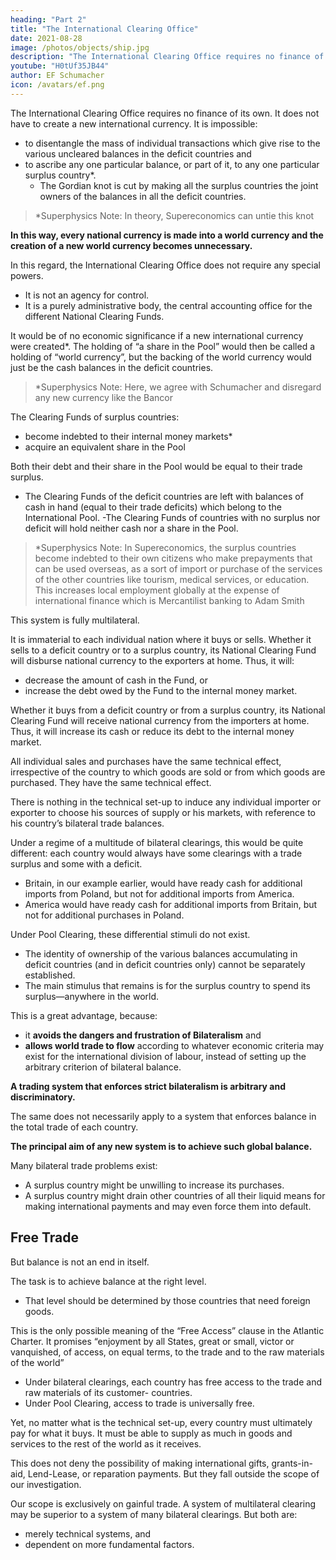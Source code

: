 ```yaml
---
heading: "Part 2"
title: "The International Clearing Office"
date: 2021-08-28
image: /photos/objects/ship.jpg
description: "The International Clearing Office requires no finance of its own. It does not have to create a new international currency"
youtube: "H0tUf35JB44"
author: EF Schumacher
icon: /avatars/ef.png
---
```



The International Clearing Office requires no finance of its own. It does not have to create a new international currency. It is impossible:
- to disentangle the mass of individual transactions which give rise to the various uncleared balances in the deficit countries and
- to ascribe any one particular balance, or part of it, to any one particular surplus country*.
  - The Gordian knot is cut by making all the surplus countries the joint owners of the balances in all the deficit countries.

> *Superphysics Note: In theory, Supereconomics can untie this knot <!-- if every transaction is done in a single system  -->

**In this way, every national currency is made into a world currency and the creation of a new world currency becomes unnecessary.** 

In this regard, the International Clearing Office does not require any special powers. 
- It is not an agency for control.
- It is a purely administrative body, the central accounting office for the different National Clearing Funds.

It would be of no economic significance if a new international currency were created*. The holding of “a share in the Pool” would then be called a holding of “world currency”, but the backing of the world currency would just be the cash balances in the deficit countries.


> *Superphysics Note: Here, we agree with Schumacher and disregard any new currency like the Bancor


The Clearing Funds of surplus countries:
- become indebted to their internal money markets*
- acquire an equivalent share in the Pool

Both their debt and their share in the Pool would be equal to their trade surplus. 

- The Clearing Funds of the deficit countries are left with balances of cash in hand (equal to their trade deficits) which belong to the International Pool. 
-The Clearing Funds of countries with no surplus nor deficit will hold neither cash nor a share in the Pool.


> *Superphysics Note: In Supereconomics, the surplus countries become indebted to their own citizens who make prepayments that can be used overseas, as a sort of import or purchase of the services of the other countries like tourism, medical services, or education. This increases local employment globally at the expense of international finance which is Mercantilist banking to Adam Smith


This system is fully multilateral.

It is immaterial to each individual nation where it buys or sells. Whether it sells to a deficit country or to a surplus country, its National Clearing Fund will disburse national currency to the exporters at home. Thus, it will:
- decrease the amount of cash in the Fund, or
- increase the debt owed by the Fund to the internal money market.

Whether it buys from a deficit country or from a surplus country, its National Clearing Fund will receive national currency from the importers at home. Thus, it will increase its cash or reduce its debt to the internal money market. 

All individual sales and purchases have the same technical effect, irrespective of the country to which goods are sold or from which goods are purchased. They have the same technical effect.

There is nothing in the technical set-up to induce any individual importer or exporter to choose his sources of supply or his markets, with reference to his country’s bilateral trade balances.

Under a regime of a multitude of bilateral clearings, this would be quite different: each country would always have some clearings with a trade surplus and some with a deficit.
- Britain, in our example earlier, would have ready cash for additional imports from Poland, but not for additional imports from America.
- America would have ready cash for additional imports from Britain, but not for additional purchases in Poland.

Under Pool Clearing, these differential stimuli do not exist.
- The identity of ownership of the various balances accumulating in deficit countries (and in deficit countries only) cannot be separately established.
- The main stimulus that remains is for the surplus country to spend its surplus—anywhere in the world.

This is a great advantage, because:
- it **avoids the dangers and frustration of Bilateralism** and
- **allows world trade to flow** according to whatever economic criteria may exist for the international division of labour, instead of setting up the arbitrary criterion of bilateral balance.

**A trading system that enforces strict bilateralism is arbitrary and discriminatory.** 

The same does not necessarily apply to a system that enforces balance in the total trade of each country. 

**The principal aim of any new system is to achieve such global balance.** 

Many bilateral trade problems exist:
- A surplus country might be unwilling to increase its purchases.
- A surplus country might drain other countries of all their liquid means for making international payments and may even force them into default.


## Free Trade 

But balance is not an end in itself. 

The task is to achieve balance at the right level. 
- That level should be determined by those countries that need foreign goods. 

This is the only possible meaning of the “Free Access” clause in the Atlantic Charter. It promises “enjoyment by all States, great or small, victor or vanquished, of access, on equal terms, to the trade and to the raw materials of the world<!--  which are needed for their economic prosperity -->”

- Under bilateral clearings, each country has free access to the trade and raw materials of its customer-
countries. 
- Under Pool Clearing, access to trade is universally free. 

Yet, no matter what is the technical set-up, every country must ultimately pay for what it buys. It must be able to supply as much in goods and services to the rest of the world as it receives. 

This does not deny the possibility of making international gifts, grants-in-aid, Lend-Lease, or reparation payments. But they fall outside the scope of our investigation.

Our scope is exclusively on gainful trade. A system of multilateral clearing may be superior to a system of many bilateral clearings. But both are:
- merely technical systems, and
- dependent on more fundamental factors.

